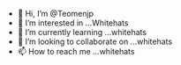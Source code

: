 - 👋 Hi, I’m @Teomenjp
- 👀 I’m interested in ...Whitehats
- 🌱 I’m currently learning ...whitehats    
- 💞️ I’m looking to collaborate on ...whitehats
- 📫 How to reach me ...whitehats

<!---
Teomenjp/Teomenjp is a ✨ special ✨ repository because its `README.md` (this file) appears on your GitHub profile.
You can click the Preview link to take a look at your changes.
--->
